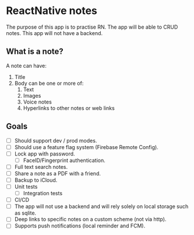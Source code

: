 # ReactNative notes
The purpose of this app is to practise RN. The app will be able to CRUD notes. This app will not have a backend.

## What is a note?
A note can have:
1. Title
2. Body can be one or more of:
   1. Text
   2. Images
   3. Voice notes
   4. Hyperlinks to other notes or web links

## Goals
- [ ] Should support dev / prod modes.
- [ ] Should use a feature flag system (Firebase Remote Config).
- [ ] Lock app with password.
  - [ ] FaceID/Fingerprint authentication.
- [ ] Full text search notes.
- [ ] Share a note as a PDF with a friend.
- [ ] Backup to iCloud.
- [ ] Unit tests
  - [ ] Integration tests
- [ ] CI/CD
- [ ] The app will not use a backend and will rely solely on local storage such as sqlite.
- [ ] Deep links to specific notes on a custom scheme (not via http).
- [ ] Supports push notifications (local reminder and FCM).